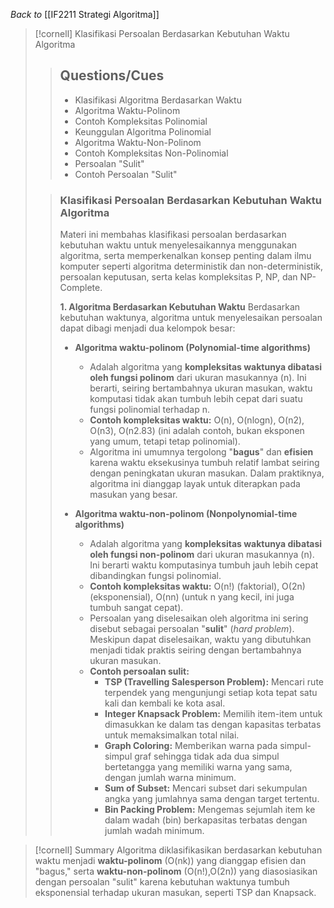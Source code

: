 _Back to_ [[IF2211 Strategi Algoritma]]

> [!cornell] Klasifikasi Persoalan Berdasarkan Kebutuhan Waktu Algoritma
> 
> > ## Questions/Cues
> > 
> > - Klasifikasi Algoritma Berdasarkan Waktu
> > - Algoritma Waktu-Polinom
> > - Contoh Kompleksitas Polinomial
> > - Keunggulan Algoritma Polinomial
> > - Algoritma Waktu-Non-Polinom
> > - Contoh Kompleksitas Non-Polinomial
> > - Persoalan "Sulit"
> > - Contoh Persoalan "Sulit"
> 
> > ### Klasifikasi Persoalan Berdasarkan Kebutuhan Waktu Algoritma
> > 
> > Materi ini membahas klasifikasi persoalan berdasarkan kebutuhan waktu untuk menyelesaikannya menggunakan algoritma, serta memperkenalkan konsep penting dalam ilmu komputer seperti algoritma deterministik dan non-deterministik, persoalan keputusan, serta kelas kompleksitas P, NP, dan NP-Complete.
> > 
> > **1. Algoritma Berdasarkan Kebutuhan Waktu** Berdasarkan kebutuhan waktunya, algoritma untuk menyelesaikan persoalan dapat dibagi menjadi dua kelompok besar:
> > 
> > - **Algoritma waktu-polinom (Polynomial-time algorithms)**
> >     
> >     - Adalah algoritma yang **kompleksitas waktunya dibatasi oleh fungsi polinom** dari ukuran masukannya (n). Ini berarti, seiring bertambahnya ukuran masukan, waktu komputasi tidak akan tumbuh lebih cepat dari suatu fungsi polinomial terhadap n.
> >     - **Contoh kompleksitas waktu:** O(n), O(nlogn), O(n2), O(n3), O(n2.83) (ini adalah contoh, bukan eksponen yang umum, tetapi tetap polinomial).
> >     - Algoritma ini umumnya tergolong "**bagus**" dan **efisien** karena waktu eksekusinya tumbuh relatif lambat seiring dengan peningkatan ukuran masukan. Dalam praktiknya, algoritma ini dianggap layak untuk diterapkan pada masukan yang besar.
> > - **Algoritma waktu-non-polinom (Nonpolynomial-time algorithms)**
> >     
> >     - Adalah algoritma yang **kompleksitas waktunya dibatasi oleh fungsi non-polinom** dari ukuran masukannya (n). Ini berarti waktu komputasinya tumbuh jauh lebih cepat dibandingkan fungsi polinomial.
> >     - **Contoh kompleksitas waktu:** O(n!) (faktorial), O(2n) (eksponensial), O(nn) (untuk n yang kecil, ini juga tumbuh sangat cepat).
> >     - Persoalan yang diselesaikan oleh algoritma ini sering disebut sebagai persoalan "**sulit**" (_hard problem_). Meskipun dapat diselesaikan, waktu yang dibutuhkan menjadi tidak praktis seiring dengan bertambahnya ukuran masukan.
> >     - **Contoh persoalan sulit:**
> >         - **TSP (Travelling Salesperson Problem):** Mencari rute terpendek yang mengunjungi setiap kota tepat satu kali dan kembali ke kota asal.
> >         - **Integer Knapsack Problem:** Memilih item-item untuk dimasukkan ke dalam tas dengan kapasitas terbatas untuk memaksimalkan total nilai.
> >         - **Graph Coloring:** Memberikan warna pada simpul-simpul graf sehingga tidak ada dua simpul bertetangga yang memiliki warna yang sama, dengan jumlah warna minimum.
> >         - **Sum of Subset:** Mencari subset dari sekumpulan angka yang jumlahnya sama dengan target tertentu.
> >         - **Bin Packing Problem:** Mengemas sejumlah item ke dalam wadah (bin) berkapasitas terbatas dengan jumlah wadah minimum.

> [!cornell] Summary
> Algoritma diklasifikasikan berdasarkan kebutuhan waktu menjadi **waktu-polinom** (O(nk)) yang dianggap efisien dan "bagus," serta **waktu-non-polinom** (O(n!),O(2n)) yang diasosiasikan dengan persoalan "sulit" karena kebutuhan waktunya tumbuh eksponensial terhadap ukuran masukan, seperti TSP dan Knapsack.